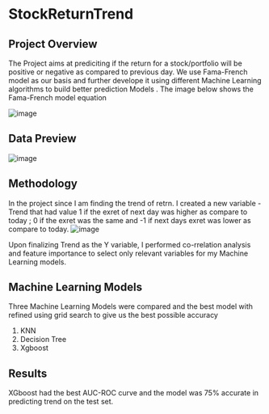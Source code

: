 # StockReturnTrend

## Project Overview

The Project aims at prediciting if the return for a stock/portfolio will be positive or negative as compared to previous day. We use Fama-French model as our basis and further develope it using different Machine Learning algorithms to build better prediction Models . The image below shows the Fama-French model equation

![image](https://user-images.githubusercontent.com/68875257/102532944-bca03f00-4072-11eb-9440-864befbb1af1.png)


## Data Preview

![image](https://user-images.githubusercontent.com/68875257/102533291-35070000-4073-11eb-9151-fae1475316ae.png)

## Methodology

In the project since I am finding the trend of retrn. I created a new variable - Trend that had value 1 if the exret of next day was higher as compare to today ; 0 if the exret was the same and -1 if next days exret was lower as compare to today.
![image](https://user-images.githubusercontent.com/68875257/102533837-e9a12180-4073-11eb-8e25-2d4a023c11f1.png)

Upon finalizing Trend as the Y variable, I performed co-rrelation analysis and feature importance to select only relevant variables for my Machine Learning models. 

## Machine Learning Models

Three Machine Learning Models were compared and the best model with refined using grid search to give us the best possible accuracy
1) KNN
2) Decision Tree
3) Xgboost

## Results
 XGboost had the best AUC-ROC curve and the model was 75% accurate in predicting trend on the test set.
